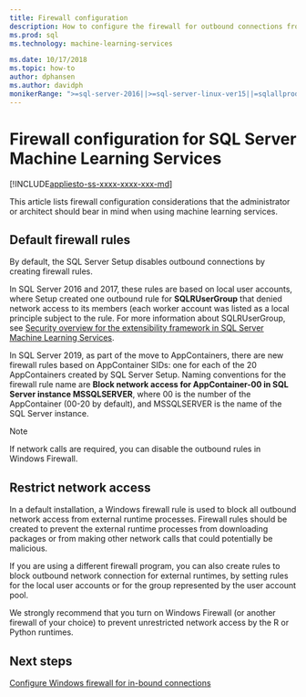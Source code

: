 ```yaml
---
title: Firewall configuration
description: How to configure the firewall for outbound connections from SQL Server Machine Learning Services.
ms.prod: sql
ms.technology: machine-learning-services

ms.date: 10/17/2018  
ms.topic: how-to
author: dphansen
ms.author: davidph
monikerRange: ">=sql-server-2016||>=sql-server-linux-ver15||=sqlallproducts-allversions"
---
```

# Firewall configuration for SQL Server Machine Learning Services
[!INCLUDE[appliesto-ss-xxxx-xxxx-xxx-md](../../includes/appliesto-ss-xxxx-xxxx-xxx-md.md)]

This article lists firewall configuration considerations that the administrator or architect should bear in mind when using machine learning services.

## Default firewall rules

By default, the SQL Server Setup disables outbound connections by creating firewall rules.

In SQL Server 2016 and 2017, these rules are based on local user accounts, where Setup created one outbound rule for **SQLRUserGroup** that denied network access to its members (each worker account was listed as a local principle subject to the rule. For more information about SQLRUserGroup, see [Security overview for the extensibility framework in SQL Server Machine Learning Services](../../machine-learning/concepts/security.md#sqlrusergroup).

In SQL Server 2019, as part of the move to AppContainers, there are new firewall rules based on AppContainer SIDs: one for each of the 20 AppContainers created by SQL Server Setup. Naming conventions for the firewall rule name are **Block network access for AppContainer-00 in SQL Server instance MSSQLSERVER**, where 00 is the number of the AppContainer (00-20 by default), and MSSQLSERVER is the name of the SQL Server instance.

> [!Note]
> If network calls are required, you can disable the outbound rules in Windows Firewall.

## Restrict network access

In a default installation, a Windows firewall rule is used to block all outbound network access from external runtime processes. Firewall rules should be created to prevent the external runtime processes from downloading packages or from making other network calls that could potentially be malicious.

If you are using a different firewall program, you can also create rules to block outbound network connection for external runtimes, by setting rules for the local user accounts or for the group represented by the user account pool.

We strongly recommend that you turn on Windows Firewall (or another firewall of your choice) to prevent unrestricted network access by the R or Python runtimes.

## Next steps

[Configure Windows firewall for in-bound connections](../../database-engine/configure-windows/configure-a-windows-firewall-for-database-engine-access.md)